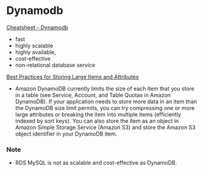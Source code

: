 # Dynamodb

[Cheatsheet - Dynamodb](https://tutorialsdojo.com/amazon-dynamodb/?src=udemy#core-components)

- fast
- highly scalable
- highly available, 
- cost-effective 
- non-relational database service

[Best Practices for Storing Large Items and Attributes](https://docs.aws.amazon.com/amazondynamodb/latest/developerguide/bp-use-s3-too.html)

- Amazon DynamoDB currently limits the size of each item that you store in a table (see Service, Account, and Table Quotas in Amazon DynamoDB). If your application needs to store more data in an item than the DynamoDB size limit permits, you can try compressing one or more large attributes or breaking the item into multiple items (efficiently indexed by sort keys). You can also store the item as an object in Amazon Simple Storage Service (Amazon S3) and store the Amazon S3 object identifier in your DynamoDB item.


### Note

- RDS MySQL is not as scalable and cost-effective as DynamoDB.